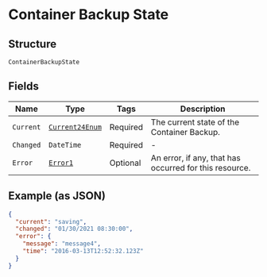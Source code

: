 
# Container Backup State

## Structure

`ContainerBackupState`

## Fields

| Name | Type | Tags | Description |
|  --- | --- | --- | --- |
| `Current` | [`Current24Enum`](../../doc/models/current-24-enum.md) | Required | The current state of the Container Backup. |
| `Changed` | `DateTime` | Required | - |
| `Error` | [`Error1`](../../doc/models/error-1.md) | Optional | An error, if any, that has occurred for this resource. |

## Example (as JSON)

```json
{
  "current": "saving",
  "changed": "01/30/2021 08:30:00",
  "error": {
    "message": "message4",
    "time": "2016-03-13T12:52:32.123Z"
  }
}
```

